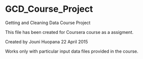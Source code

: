 # GCD_Course_Project
Getting and Cleaning Data Course Project

This file has been created for Coursera course as a assigment.

Created by Jouni Huopana 22 April 2015

Works only with particular input data files provided in the course.


